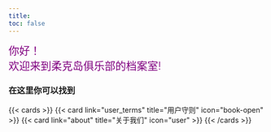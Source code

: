 ```yaml
---
title: 
toc: false
---
```


<div style="font-size:1.5em; color:purple; font-weight:500">
你好！
<br />
</div>
<div style="font-size:1.5em; color:purple; font-weight:300">
欢迎来到柔克岛俱乐部的档案室!
</div>



### 在这里你可以找到

{{< cards >}}
  {{< card link="user_terms" title="用户守则" icon="book-open" >}}
  {{< card link="about" title="关于我们" icon="user" >}}
{{< /cards >}}
